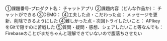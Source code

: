 ①課題番号-プロダクト名：
チャットアプリ
②課題内容（どんな作品か）：
チャットができる
③DEMO：
④工夫した点・こだわった点：
メッセージを更新、削除できるようにした
④難しかった点・次回トライしたいこと：
APIkeyをGitで隠すのに苦戦した
⑤質問・疑問・感想、シェアしたいこと等なんでも：
Firebaseのことがまだちゃんと理解できていないので腹落ちさせたい
